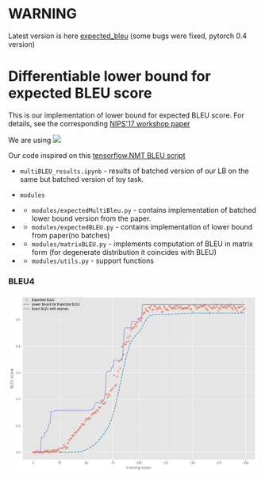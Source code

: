 # WARNING
Latest version is here [expected_bleu](https://github.com/deepmipt/diff_beam_search/tree/master/expected_bleu) (some bugs were fixed, pytorch 0.4 version)

# Differentiable lower bound for expected BLEU score

This is our implementation of lower bound for expected BLEU score. For details, see the corresponding [NIPS'17 workshop paper](https://arxiv.org/abs/1712.04708)

We are using <img src="https://raw.githubusercontent.com/pytorch/pytorch/master/docs/source/_static/img/pytorch-logo-dark.png" width="100">

Our code inspired on this [tensorflow.NMT BLEU script](https://github.com/tensorflow/nmt/blob/master/nmt/scripts/bleu.py)

* ``` multiBLEU_results.ipynb ``` - results of batched version of our LB on the same but batched version of toy task.
* ```modules```
* * ```modules/expectedMultiBleu.py``` - contains implementation of batched lower bound version from the paper.
* * ``` modules/expectedBLEU.py ``` - contains implementation of lower bound from paper(no batches)

* * ``` modules/matrixBLEU.py ``` - implements computation of BLEU in matrix form (for degenerate distribution it coincides with  BLEU)
* * ``` modules/utils.py ``` - support functions
### BLEU4
<img src="https://raw.githubusercontent.com/deepmipt/expected_bleu/master/images/BLEU4.png" width="720">
